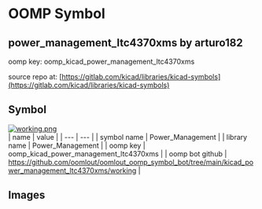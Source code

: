# OOMP Symbol  
## power_management_ltc4370xms  by arturo182  
  
oomp key: oomp_kicad_power_management_ltc4370xms  
  
source repo at: [https://gitlab.com/kicad/libraries/kicad-symbols](https://gitlab.com/kicad/libraries/kicad-symbols)  
## Symbol  
  
[![working.png](working_600.png)](working.png)  
| name | value | 
| --- | --- | 
| symbol name | Power_Management | 
| library name | Power_Management | 
| oomp key | oomp_kicad_power_management_ltc4370xms | 
| oomp bot github | https://github.com/oomlout/oomlout_oomp_symbol_bot/tree/main/kicad_power_management_ltc4370xms/working | 
## Images  
